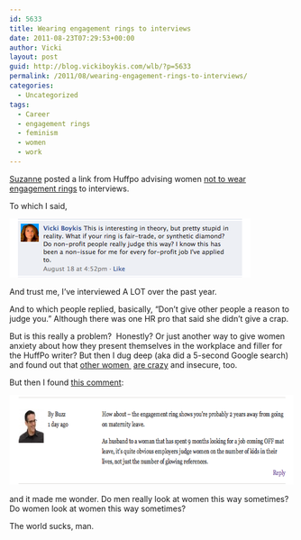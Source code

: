 ```yaml
---
id: 5633
title: Wearing engagement rings to interviews
date: 2011-08-23T07:29:53+00:00
author: Vicki
layout: post
guid: http://blog.vickiboykis.com/wlb/?p=5633
permalink: /2011/08/wearing-engagement-rings-to-interviews/
categories:
  - Uncategorized
tags:
  - Career
  - engagement rings
  - feminism
  - women
  - work
---
```

<a href="http://www.facebook.com/susqhb" target="_blank">Suzanne</a> posted a link from Huffpo advising women <a href="http://www.huffingtonpost.com/katherine-bindley/interviewing-should-you-take-the-ring-off_b_930242.html?ncid=edlinkusaolp00000009" target="_blank">not to wear engagement rings</a> to interviews.

To which I said,

[<img class="aligncenter size-full wp-image-5654" title="Screen shot 2011-08-23 at 7.20.50 AM" src="https://raw.githubusercontent.com/veekaybee/wlb/gh-pages/assets/images/2011/08/Screen-shot-2011-08-23-at-7.20.50-AM.png" alt="" width="428" height="104" />](https://raw.githubusercontent.com/veekaybee/wlb/gh-pages/assets/images/2011/08/Screen-shot-2011-08-23-at-7.20.50-AM.png)

And trust me, I&#8217;ve interviewed A LOT over the past year.

And to which people replied, basically, &#8220;Don&#8217;t give other people a reason to judge you.&#8221; Although there was one HR pro that said she didn&#8217;t give a crap.

But is this really a problem?  Honestly? Or just another way to give women anxiety about how they present themselves in the workplace and filler for the HuffPo writer? But then I dug deep (aka did a 5-second Google search) and found out that <a href="http://boards.weddingbee.com/topic/engagement-ring-to-an-interview" target="_blank">other women </a> <a href="http://forum.purseblog.com/career-and-workplace/should-women-wear-engagement-rings-to-interviews-700328-3.html" target="_blank">are crazy</a> and insecure, too.

But then I found <a href="http://thegloss.com/career/huffpo-wonders-whether-women-should-wear-engagement-rings-to-job-interviews/" target="_blank">this comment</a>:

[<img class="aligncenter size-full wp-image-5655" title="Screen shot 2011-08-23 at 7.26.34 AM" src="https://raw.githubusercontent.com/veekaybee/wlb/gh-pages/assets/images/2011/08/Screen-shot-2011-08-23-at-7.26.34-AM.png" alt="" width="681" height="159" />](https://raw.githubusercontent.com/veekaybee/wlb/gh-pages/assets/images/2011/08/Screen-shot-2011-08-23-at-7.26.34-AM.png)

and it made me wonder. Do men really look at women this way sometimes? Do women look at women this way sometimes?

The world sucks, man.

&nbsp;